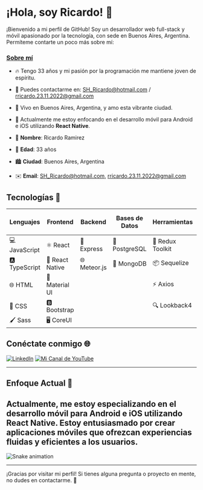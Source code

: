 # ¡Hola, soy Ricardo! 👋

¡Bienvenido a mi perfil de GitHub! Soy un desarrollador web full-stack y móvil apasionado por la tecnología, con sede en Buenos Aires, Argentina. Permíteme contarte un poco más sobre mí:

### [Sobre mí](https://www.linkedin.com/in/ram%C3%ADrezricardo/)

- 🔥 Tengo 33 años y mi pasión por la programación me mantiene joven de espíritu.
- 📧 Puedes contactarme en: [SH_Ricardo@hotmail.com](mailto:SH_Ricardo@hotmail.com) / [rricardo.23.11.2022@gmail.com](mailto:rricardo.23.11.2022@gmail.com)
- 🌆 Vivo en Buenos Aires, Argentina, y amo esta vibrante ciudad.
- 📱 Actualmente me estoy enfocando en el desarrollo móvil para Android e iOS utilizando **React Native**.

- 👤 **Nombre**: Ricardo Ramirez
- 🎂 **Edad**: 33 años
- 🏙️ **Ciudad**: Buenos Aires, Argentina
- ✉️ **Email**: [SH_Ricardo@hotmail.com](mailto:SH_Ricardo@hotmail.com), [rricardo.23.11.2022@gmail.com](mailto:rricardo.23.11.2022@gmail.com)

## Tecnologías 🚀

| **Lenguajes** | **Frontend**    | **Backend**  | **Bases de Datos** | **Herramientas** | **Control de Versiones** |
| ------------- | --------------- | ------------ | ------------------ | ---------------- | ------------------------ |
| 💻 JavaScript | ⚛️ React        | 🚀 Express   | 🐘 PostgreSQL      | 🧰 Redux Toolkit | 🐱‍💻 GitHub             |
| 🅰️ TypeScript | 📱 React Native | 🌐 Meteor.js | 🍃 MongoDB         | 📦 Sequelize     | 📦 NPM                   |
| 🌐 HTML       | 🎨 Material UI  |              |                    | ⚡ Axios         |                          |
| 🎨 CSS        | 🅱️ Bootstrap    |              |                    | 🔍 Lookback4     |                          |
| 🖌️ Sass       | 🖥️ CoreUI       |              |                    |                  |                          |

## Conéctate conmigo 🌐

[![LinkedIn](https://img.shields.io/badge/LinkedIn-Connect-blue?style=flat-square&logo=linkedin)](https://www.linkedin.com/in/ram%C3%ADrezricardo/)
[![Mi Canal de YouTube](https://img.shields.io/badge/YouTube-Subscribe-red?style=flat-square&logo=youtube)](https://www.youtube.com/channel/UCdV2tPWPrTtcHuwZ5dWtwJQ)

---

## Enfoque Actual 📱

## Actualmente, me estoy especializando en el desarrollo móvil para **Android** e **iOS** utilizando **React Native**. Estoy entusiasmado por crear aplicaciones móviles que ofrezcan experiencias fluidas y eficientes a los usuarios.

<img src="https://github.com/SHRicard/SHRicard/raw/output/snake.svg" alt="Snake animation" />

---

¡Gracias por visitar mi perfil! Si tienes alguna pregunta o proyecto en mente, no dudes en contactarme. 🚀
